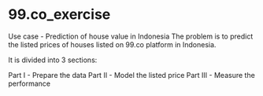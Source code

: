 # 99.co_exercise

Use case - Prediction of house value in Indonesia
The problem is to predict the listed prices of houses listed on 99.co platform in Indonesia.

It is divided into 3 sections:

Part I - Prepare the data
Part II - Model the listed price
Part III - Measure the performance
